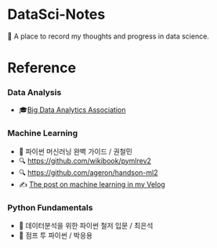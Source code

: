 # DataSci-Notes

:ledger: A place to record my thoughts and progress in data science.

# Reference
### Data Analysis

- 🎓[Big Data Analytics Association](https://cerulean-cord-e77.notion.site/BDA-e6c492e16606491c9ba478d92d135350)

### Machine Learning

- 📖 파이썬 머신러닝 완벽 가이드 / 권철민
- 🔍 https://github.com/wikibook/pymlrev2
- 🔍 https://github.com/ageron/handson-ml2
- ✍️ [The post on machine learning in my Velog](https://velog.io/@sun4_you/series/%ED%8C%8C%EC%9D%B4%EC%8D%AC-%EB%A8%B8%EC%8B%A0%EB%9F%AC%EB%8B%9D-%EC%99%84%EB%B2%BD-%EA%B0%80%EC%9D%B4%EB%93%9C)
### Python Fundamentals

- 📖 데이터분석을 위한 파이썬 철저 입문 / 최은석
- 📖 점프 투 파이썬 / 박응용 
